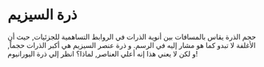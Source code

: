 # ذرة السيزيم

حجم الذرة يقاس بالمسافات بين أنوية الذرات في الروابط التساهمية للجزئيات, حيث أن
الأغلفة لا تبدو كما هو مشار إليه في الرسم. و ذرة عنصر السيزيم هي أكبر الذرات
حجماً, و لكن لا يعني هذا إنه أعلي العناصر, لماذا؟ انظر إلي ذرة اليورانيوم!
